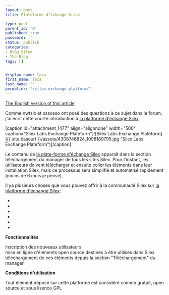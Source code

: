 ```yaml
---
layout: post
title: Plateforme d’échange Silex

type: post
parent_id: '0'
published: true
password: ''
status: publish
categories:
- Blog Silex
- The Blog
tags: []


display_name: lexa
first_name: lexa
last_name: ''
permalink: "/silex-exchange-platform/"
---
```


[The English version of this article](https://www.silexlabs.org/en/2010/03/silex-exchange-platform/)

Comme nwtslx et ossosso ont posé des questions à ce sujet dans le forum, j'ai écrit cette courte introduction à [la platforme d'échange Silex](http://wp-manager.silexlabs.org/).

[caption id="attachment_1477" align="alignnone" width="500" caption="Silex Labs Exchange Plateform"]![Silex Labs Exchange Plateform]({{ site.baseurl }}/assets/4308746824_1098189795.jpg "Silex Labs Exchange Plateform")[/caption]

Le contenu de [la plate-forme d'échange Silex](http://wp-manager.silexlabs.org/) apparaît dans la section téléchargement du manager de tous les sites Silex. Pour l'instant, les utilisateurs doivent télécharger et ensuite coller les éléments dans leur installation Silex, mais ce processus sera simplifié et automatisé rapidement (moins de 6 mois je pense).



Il ya plusieurs choses que vous pouvez offrir à la communauté Silex sur [la platforme d'échange Silex](http://wp-manager.silexlabs.org/):

*  

*  

*  

*  

*  

*  


**Fonctionnalités**

inscription des nouveaux utilisateurs  
mise en ligne d'éléments open source destinés à être utilisés dans Silex  
téléchargement de ces éléments depuis la section "Téléchargement" du manager

**Conditions d'utilisation**

Tout élément déposé sur cette platforme est considéré comme gratuit, open source et sous lisence GPL